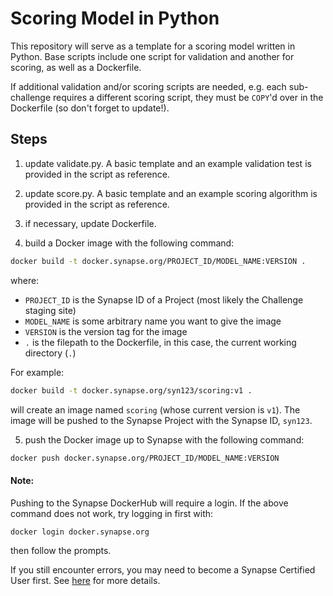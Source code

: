 # Scoring Model in Python
This repository will serve as a template for a scoring model written in Python.  Base scripts include one script for validation and another for scoring, as well as a Dockerfile.

If additional validation and/or scoring scripts are needed, e.g. each sub-challenge requires a different scoring script, they must be `COPY`'d over in the Dockerfile (so don't forget to update!).

## Steps
1. update validate.py. A basic template and an example validation test is provided in the script as reference.

2. update score.py. A basic template and an example scoring algorithm is provided in the script as reference.

3. if necessary, update Dockerfile.

4. build a Docker image with the following command:

```bash
docker build -t docker.synapse.org/PROJECT_ID/MODEL_NAME:VERSION .
```

where:
* `PROJECT_ID` is the Synapse ID of a Project (most likely the Challenge staging site)
* `MODEL_NAME` is some arbitrary name you want to give the image
* `VERSION` is the version tag for the image
* `.` is the filepath to the Dockerfile, in this case, the current working directory (`.`)

For example:

```bash
docker build -t docker.synapse.org/syn123/scoring:v1 .
```

will create an image named `scoring` (whose current version is `v1`).  The image will be pushed to the Synapse Project with the Synapse ID, `syn123`.

5. push the Docker image up to Synapse with the following command:

```bash
docker push docker.synapse.org/PROJECT_ID/MODEL_NAME:VERSION
```

#### Note:
Pushing to the Synapse DockerHub will require a login. If the above command does not work, try logging in first with:

```bash
docker login docker.synapse.org
```

then follow the prompts.

If you still encounter errors, you may need to become a Synapse Certified User first.  See [here](https://www.synapse.org/#!Quiz:Certification) for more details.